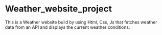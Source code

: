 # Weather_website_project
This is a Weather website build by using Html, Css, Js that fetches weather data from an API and displays the current weather conditions.
